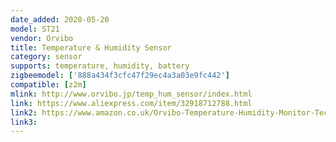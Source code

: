 ```yaml
---
date_added: 2020-05-20
model: ST21
vendor: Orvibo
title: Temperature & Humidity Sensor
category: sensor
supports: temperature, humidity, battery
zigbeemodel: ['888a434f3cfc47f29ec4a3a03e9fc442']
compatible: [z2m]
mlink: http://www.orvibo.jp/temp_hum_sensor/index.html
link: https://www.aliexpress.com/item/32918712788.html
link2: https://www.amazon.co.uk/Orvibo-Temperature-Humidity-Monitor-Technology/dp/B07GNHQ5B4
link3: 
---
```

